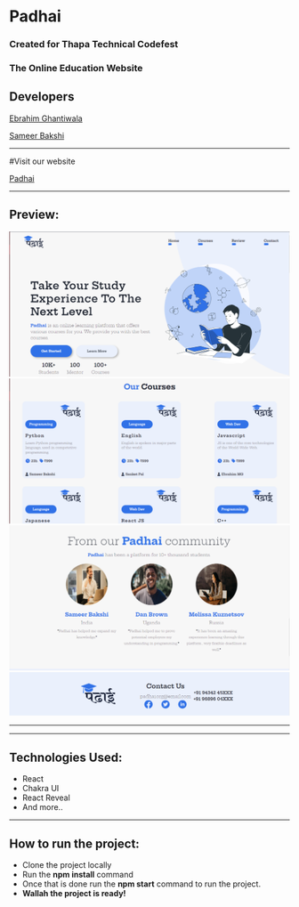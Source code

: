# Padhai 
<h3>Created for Thapa Technical Codefest</h3>
<h3>The Online Education Website </h3>

## Developers

[Ebrahim Ghantiwala](https://github.com/EbrG786)

[Sameer Bakshi](https://github.com/samx03)

<hr>
#Visit our website 

[Padhai](https://padhaii.netlify.app/)

<hr>
<h2>Preview:</h2>
<img src='hmp.PNG'>
<img src='crs.PNG'>
<img src='rev.PNG'>
<img src='ftr.PNG'>
<hr>
<hr>
<h2>Technologies Used:</h2>
<ul>
<li>React</li>
<li>Chakra UI</li>
<li>React Reveal</li>
<li>And more..</li>
</ul>
<hr>
<h2>How to run the project:</h2>
<ul>
<li>Clone the project locally</li>
<li>Run the <b>npm install</b> command</li>
<li>Once that is done run the <b>npm start</b> command to run the project.</li>
<li><b>Wallah the project is ready!</b></li>
</ul>
